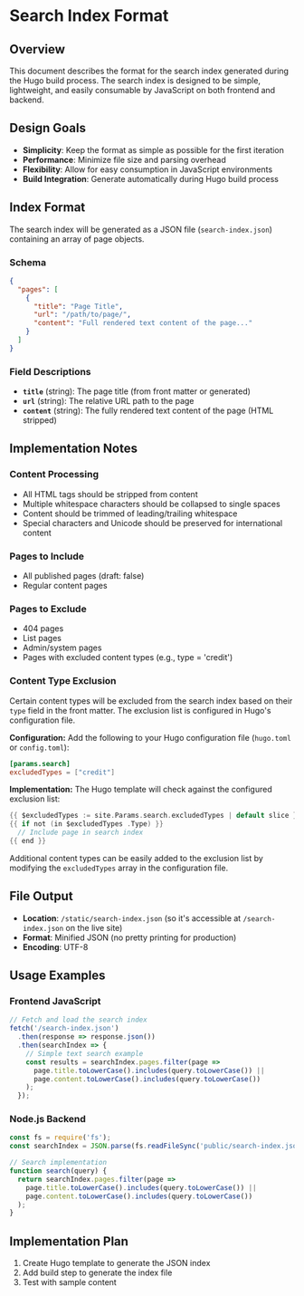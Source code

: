 # Search Index Format

## Overview

This document describes the format for the search index generated during the Hugo build process. The search index is designed to be simple, lightweight, and easily consumable by JavaScript on both frontend and backend.

## Design Goals

* **Simplicity**: Keep the format as simple as possible for the first iteration
* **Performance**: Minimize file size and parsing overhead
* **Flexibility**: Allow for easy consumption in JavaScript environments
* **Build Integration**: Generate automatically during Hugo build process

## Index Format

The search index will be generated as a JSON file (`search-index.json`) containing an array of page objects.

### Schema

```json
{
  "pages": [
    {
      "title": "Page Title",
      "url": "/path/to/page/",
      "content": "Full rendered text content of the page..."
    }
  ]
}
```

### Field Descriptions

* **`title`** (string): The page title (from front matter or generated)
* **`url`** (string): The relative URL path to the page
* **`content`** (string): The fully rendered text content of the page (HTML stripped)

## Implementation Notes

### Content Processing

* All HTML tags should be stripped from content
* Multiple whitespace characters should be collapsed to single spaces
* Content should be trimmed of leading/trailing whitespace
* Special characters and Unicode should be preserved for international content

### Pages to Include

* All published pages (draft: false)
* Regular content pages

### Pages to Exclude

* 404 pages
* List pages
* Admin/system pages
* Pages with excluded content types (e.g., type = 'credit')

### Content Type Exclusion

Certain content types will be excluded from the search index based on their `type` field in the front matter. The exclusion list is configured in Hugo's configuration file.

**Configuration:**
Add the following to your Hugo configuration file (`hugo.toml` or `config.toml`):

```toml
[params.search]
excludedTypes = ["credit"]
```

**Implementation:**
The Hugo template will check against the configured exclusion list:

```go
{{ $excludedTypes := site.Params.search.excludedTypes | default slice }}
{{ if not (in $excludedTypes .Type) }}
  // Include page in search index
{{ end }}
```

Additional content types can be easily added to the exclusion list by modifying the `excludedTypes` array in the configuration file.

## File Output

* **Location**: `/static/search-index.json` (so it's accessible at `/search-index.json` on the live site)
* **Format**: Minified JSON (no pretty printing for production)
* **Encoding**: UTF-8

## Usage Examples

### Frontend JavaScript

```javascript
// Fetch and load the search index
fetch('/search-index.json')
  .then(response => response.json())
  .then(searchIndex => {
    // Simple text search example
    const results = searchIndex.pages.filter(page => 
      page.title.toLowerCase().includes(query.toLowerCase()) ||
      page.content.toLowerCase().includes(query.toLowerCase())
    );
  });
```

### Node.js Backend

```javascript
const fs = require('fs');
const searchIndex = JSON.parse(fs.readFileSync('public/search-index.json', 'utf8'));

// Search implementation
function search(query) {
  return searchIndex.pages.filter(page => 
    page.title.toLowerCase().includes(query.toLowerCase()) ||
    page.content.toLowerCase().includes(query.toLowerCase())
  );
}
```

## Implementation Plan

1. Create Hugo template to generate the JSON index
2. Add build step to generate the index file
3. Test with sample content
